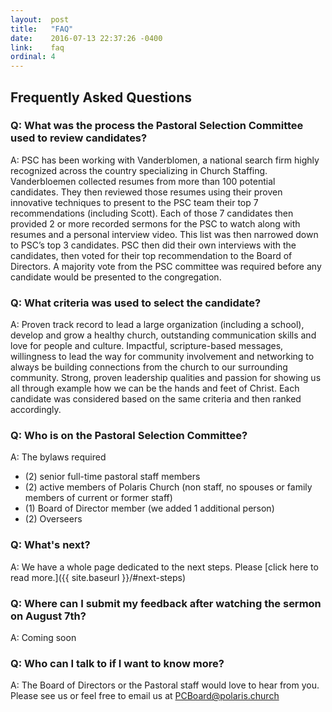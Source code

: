 ```yaml
---
layout:  post
title:   "FAQ"
date:    2016-07-13 22:37:26 -0400
link:    faq
ordinal: 4
---
```


## Frequently Asked Questions

### Q: What was the process the Pastoral Selection Committee used to review candidates?  
A: PSC has been working with Vanderblomen, a national search firm highly recognized across the country specializing in Church Staffing.  Vanderbloemen collected resumes from more than 100 potential candidates. They then reviewed those resumes using their proven innovative techniques to  present to the PSC team their top 7 recommendations (including Scott). Each of those 7 candidates then provided 2 or more recorded sermons for the PSC to watch along with resumes and a personal interview video. This list was then narrowed down to PSC’s top 3 candidates. PSC then did their own interviews with the candidates, then voted for their top recommendation to the Board of Directors.  A majority vote from the PSC committee was required before any candidate would be presented to the congregation.

### Q: What criteria was used to select the candidate?  
A: Proven track record to lead a large organization (including a school), develop and grow a healthy church, outstanding communication skills and love for people and culture. Impactful, scripture-based messages, willingness to lead the way for community involvement and networking to always be building connections from the church to our surrounding community.  Strong, proven leadership qualities and passion for showing us all through example how we can be the hands and feet of Christ.  Each candidate was considered based on the same criteria and then ranked accordingly.

### Q: Who is on the Pastoral Selection Committee?  
A: The bylaws required
* (2) senior full-time pastoral staff members
* (2) active members of Polaris Church (non staff, no spouses or family members of current or former staff)
* (1) Board of Director member (we added 1 additional person)
* (2) Overseers 


### Q: What's next?  
A: We have a whole page dedicated to the next steps. Please [click here to read more.]({{ site.baseurl }}/#next-steps)


### Q: Where can I submit my feedback after watching the sermon on August 7th?
A: Coming soon

### Q: Who can I talk to if I want to know more?  
A: The Board of Directors or the Pastoral staff would love to hear from you. Please see us or feel free to email us at [PCBoard@polaris.church](mailto:PCBoard@polaris.church)